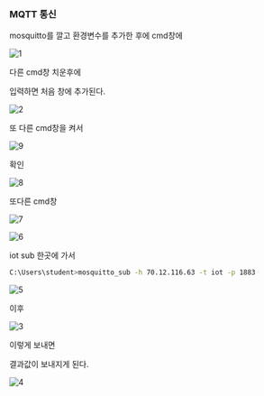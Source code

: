 ### MQTT 통신



mosquitto를 깔고 환경변수를 추가한 후에 cmd창에

![1](https://user-images.githubusercontent.com/22831002/82285417-641e9b80-99d6-11ea-84e1-8a48a2e03aa2.PNG)



다른 cmd창 치운후에 

입력하면 처음 창에 추가된다.

![2](https://user-images.githubusercontent.com/22831002/82285507-97612a80-99d6-11ea-8769-4d251c2f6620.PNG)



또 다른 cmd창을 켜서

![9](https://user-images.githubusercontent.com/22831002/82285519-9af4b180-99d6-11ea-878e-fe0ee3bb64e3.png)

확인

![8](https://user-images.githubusercontent.com/22831002/82285516-9a5c1b00-99d6-11ea-9c49-4934d31655ea.png)



또다른 cmd창

![7](https://user-images.githubusercontent.com/22831002/82285515-99c38480-99d6-11ea-9318-4867ac07c813.png)

![6](https://user-images.githubusercontent.com/22831002/82285511-99c38480-99d6-11ea-9d42-1a3108f72b8d.png)

iot sub 한곳에  가서 

```bash
C:\Users\student>mosquitto_sub -h 70.12.116.63 -t iot -p 1883
```



![5](https://user-images.githubusercontent.com/22831002/82285510-992aee00-99d6-11ea-8f67-04c20c6e6d40.png)



이후

![3](https://user-images.githubusercontent.com/22831002/82285508-98925780-99d6-11ea-900b-b08172752ac8.png)

이렇게 보내면 



결과값이 보내지게 된다.

![4](https://user-images.githubusercontent.com/22831002/82285509-992aee00-99d6-11ea-98de-f04402f27d0e.png)

